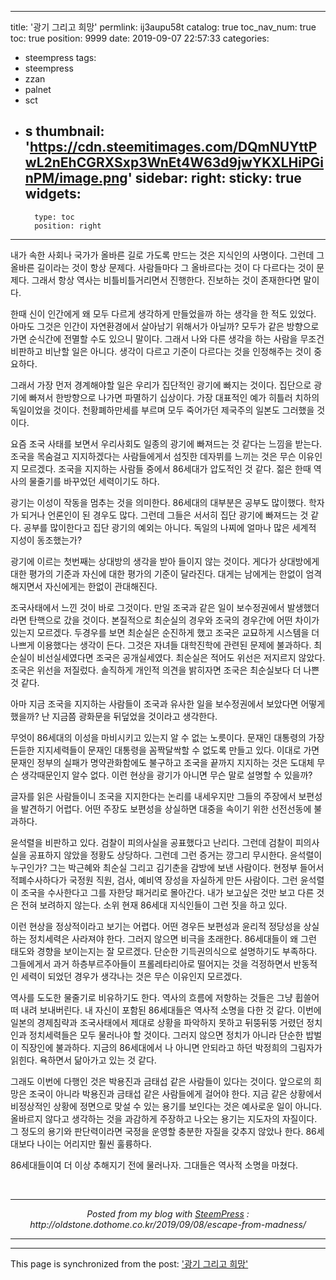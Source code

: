 
---
title: '광기 그리고 희망'
permlink: ij3aupu58t
catalog: true
toc_nav_num: true
toc: true
position: 9999
date: 2019-09-07 22:57:33
categories:
- steempress
tags:
- steempress
- zzan
- palnet
- sct
- s
thumbnail: 'https://cdn.steemitimages.com/DQmNUYttPwL2nEhCGRXSxp3WnEt4W63d9jwYKXLHiPGinPM/image.png'
sidebar:
    right:
        sticky: true
widgets:
    -
        type: toc
        position: right
---


<p>내가 속한 사회나 국가가 올바른 길로 가도록 만드는 것은 지식인의 사명이다. 그런데 그 올바른 길이라는 것이 항상 문제다. 사람들마다 그 올바르다는 것이 다 다르다는 것이 문제다. 그래서 항상 역사는 비틀비틀거리면서 진행한다. 진보하는 것이 존재한다면 말이다.</p>
<p>한때 신이 인간에게 왜 모두 다르게 생각하게 만들었을까 하는 생각을 한 적도 있었다. 아마도 그것은 인간이 자연환경에서 살아남기 위해서가 아닐까? 모두가 같은 방향으로 가면 순식간에 전멸할 수도 있으니 말이다. 그래서 나와 다른 생각을 하는 사람을 무조건 비판하고 비난할 일은 아니다. 생각이 다르고 기준이 다르다는 것을 인정해주는 것이 중요하다. </p>
<p>그래서 가장 먼저 경계해야할 일은 우리가 집단적인 광기에 빠지는 것이다. 집단으로 광기에 빠져서 한방향으로 나가면 파멸하기 십상이다. 가장 대표적인 예가 히틀러 치하의 독일이었을 것이다. 천황폐하만세를 부르며 모두 죽어가던 제국주의 일본도 그러했을 것이다. </p>
<p>요즘 조국 사태를 보면서 우리사회도 일종의 광기에 빠져드는 것 같다는 느낌을 받는다. 조국을 목숨걸고 지지하겠다는 사람들에게서 섬짓한 데자뷔를 느끼는 것은 무슨 이유인지 모르겠다. 조국을 지지하는 사람들 중에서 86세대가 압도적인 것 같다. 젊은 한때 역사의 물줄기를 바꾸었던 세력이기도 하다. </p>
<p>광기는 이성이 작동을 멈추는 것을 의미한다. 86세대의 대부분은 공부도 많이했다. 학자가 되거나 언론인이 된 경우도 많다. 그런데 그들은 서서히 집단 광기에 빠져드는 것 같다. 공부를 많이한다고 집단 광기의 예외는 아니다. 독일의 나찌에 얼마나 많은 세계적 지성이 동조했는가? </p>
<p>광기에 이르는 첫번째는 상대방의 생각을 받아 들이지 않는 것이다. 게다가 상대방에게 대한 평가의 기준과 자신에 대한 평가의 기준이 달라진다. 대게는 남에게는 한없이 엄격해지면서 자신에게는 한없이 관대해진다. </p>
<p>조국사태에서 느낀 것이 바로 그것이다. 만일 조국과 같은 일이 보수정권에서 발생했더라면 탄핵으로 갔을 것이다. 본질적으로 최순실의 경우와 조국의 경우간에 어떤 차이가 있는지 모르겠다. 두경우를 보면 최순실은 순진하게 했고 조국은 교묘하게 시스템을 더 나쁘게 이용했다는 생각이 든다. 그것은 자녀들 대학진학에 관련된 문제에 불과하다. 최순실이 비선실세였다면 조국은 공개실세였다. 최순실은 적어도 위선은 저지르지 않았다. 조국은 위선을 저질렀다. 솔직하게 개인적 의견을 밝히자면 조국은 최순실보다 더 나쁜 것 같다. </p>
<p>아마 지금 조국을 지지하는 사람들이 조국과 유사한 일을 보수정권에서 보았다면 어떻게 했을까? 난 지금쯤 광화문을 뒤덮었을 것이라고 생각한다.</p>
<p>무엇이 86세대의 이성을 마비시키고 있는지 알 수 없는 노릇이다. 문재인 대통령의 가장 든듣한 지지세력들이 문재인 대통령을 꼼짝달싹할 수 없도록 만들고 있다. 이대로 가면 문재인 정부의 실패가 명약관화함에도 불구하고 조국을 끝까지 지지하는 것은 도대체 무슨 생각때문인지 알수 없다. 이런 현상을 광기가 아니면 무슨 말로 설명할 수 있을까?</p>
<p> 글자를 읽은 사람들이니 조국을 지지한다는 논리를 내세우지만 그들의 주장에서 보편성을 발견하기 어렵다. 어떤 주장도 보편성을 상실하면 대중을 속이기 위한 선전선동에 불과하다. </p>
<p>윤석렬을 비판하고 있다. 검찰이 피의사실을 공표했다고 난리다. 그런데 검찰이 피의사실을 공표하지 않았을 정황도 상당하다. 그런데 그런 증거는 깡그리 무시한다. 윤석렬이 누구인가? 그는 박근혜와 최순실 그리고 김기춘을 감방에 보낸 사람이다. 현정부 들어서 적폐수사하다가 국정원 직원, 검사, 예비역 장성을 자실하게 만든 사람이다. 그런 윤석렬이 조국을 수사한다고 그를 자한당 패거리로 몰아간다. 내가 보고싶은 것만 보고 다른 것은 전혀 보려하지 않는다. 소위 현재 86세대 지식인들이 그런 짓을 하고 있다. </p>
<p>이런 현상을 정상적이라고 보기는 어렵다. 어떤 경우든 보편성과 윤리적 정당성을 상실하는 정치세력은 사라져야 한다. 그러지 않으면 비극을 초래한다. 86세대들이 왜 그런 태도와 경향을 보이는지는 잘 모르겠다. 단순한 기득권의식으로 설명하기도 부족하다. 그들에게서 과거 하층부르주아들이 프롤레타리아로 떨어지는 것을 걱정하면서 반동적인 세력이 되었던 경우가 생각나는 것은 무슨 이유인지 모르겠다.</p>
<p>역사를 도도한 물줄기로 비유하기도 한다. 역사의 흐름에 저항하는 것들은 그냥 휩쓸어 떠 내려 보내버린다. 내 자신이 포함된 86세대들은 역사적 소명을 다한 것 같다. 이번에 일본의 경제침략과 조국사태에서 제대로 상황을 파악하지 못하고 뒤뚱뒤뚱 거렸던 정치인과 정치세력들은 모두 물러나야 할 것이다. 그러지 않으면 정치가 아니라 단순한 밥벌이 직장인에 불과하다. 지금의 86세대에서 나 아니면 안되라고 하던 박정희의 그림자가 읽힌다. 욕하면서 닮아가고 있는 것 같다. </p>
<p>그래도 이번에 다행인 것은 박용진과 금태섭 같은 사람들이 있다는 것이다. 앞으로의 희망은 조국이 아니라 박용진과 금태섭 같은 사람들에게 걸어야 한다. 지금 같은 상황에서 비정상적인 상황에 정면으로 맞설 수 있는 용기를 보인다는 것은 예사로운 일이 아니다. 올바르지 않다고 생각하는 것을 과감하게 주장하고 나오는 용기는 지도자의 자질이다. 그 정도의 용기와 판단력이라면 국정을 운영할 충분한 자질을 갖추지 않았나 한다. 86세대보다 나이는 어리지만 훨씬 훌륭하다.</p>
<p>86세대들이여 더 이상 추해지기 전에 물러나자. 그대들은 역사적 소명을 마쳤다. </p>
<p></p>
 <br /><center><hr/><em>Posted from my blog with <a href='https://wordpress.org/plugins/steempress/'>SteemPress</a> : http://oldstone.dothome.co.kr/2019/09/08/escape-from-madness/ </em><hr/></center>

- - -

This page is synchronized from the post: ['광기 그리고 희망'](https://steemit.com/@oldstone/ij3aupu58t)
